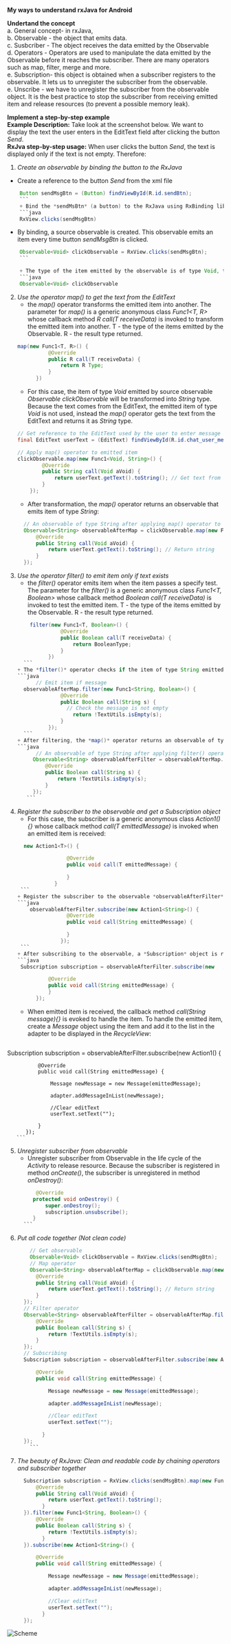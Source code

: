 **My ways to understand rxJava for Android**  

**Undertand the concept**   
    a. General concept- in rxJava,      
    b. Observable - the object that emits data.  
    c. Susbcriber - The object receives the data emitted by the Observable  
    d. Operators - Operators are used to manipulate the data emitted by the Observable before  it reaches the subscriber. There are many operators such as map, filter, merge and more.  
    e. Subscription- this object is obtained when a subscriber registers to the observable. It lets us to unregister the subscriber from the observable.  
    e. Unscribe - we have to unregister the subscriber from the observable object. It is the best practice to stop the subscriber from receiving emitted item and  release resources (to prevent a possible memory leak).  

**Implement a step-by-step example**    
    **Example Description:** Take look at the screenshot below. We want to display the text the user enters in the EditText field after clicking the button *Send*.    
    **RxJva step-by-step usage:**  When user clicks the button *Send*, the text is displayed only if the text is not empty. Therefore:  

1. *Create an observable by binding the button to the RxJava*  
  + Create a reference to the button *Send* from the xml file
  ```java
      Button sendMsgBtn = (Button) findViewById(R.id.sendBtn);
      ```
      + Bind the *sendMsBtn* (a button) to the RxJava using RxBinding library
      ```java
      RxView.clicks(sendMsgBtn)
  ```
  + By binding, a source observable is created. This observable emits an item every time button *sendMsgBtn* is clicked.
  ```java
      Observable<Void> clickObservable = RxView.clicks(sendMsgBtn);
      ```

      + The type of the item emitted by the observable is of type Void, that's why we have observable *clickObservable* of type *Void*:
      ```java
      Observable<Void> clickObservable
  ```
2. *Use the operator map() to get the text from the EditText*      
      + the *map()* operator transforms the emitted item into another. The parameter for *map()* is a generic anonymous class *Func1<T, R>* whose callback method *R call(T receiveData)* is invoked to transform the emitted item into another. T - the type of the items emitted by the Observable. R - the result type returned.
      ```java
      map(new Func1<T, R>() {
                @Override
                public R call(T receiveData) {
                    return R Type;
                }
            })
      ```
      + For this case, the item of type *Void* emitted by source observable *Observable<Void> clickObservable* will be transformed into *String* type. Because the text comes from the EditText, the emitted item of type *Void* is not used, instead the *map()* operator gets the text from the EditText and returns it as *String* type.
      ```java
      // Get reference to the EditText used by the user to enter message
      final EditText userText = (EditText) findViewById(R.id.chat_user_message);
      ```
      ```java
      // Apply map() operator to emitted item
      clickObservable.map(new Func1<Void, String>() {
              @Override
              public String call(Void aVoid) {
                  return userText.getText().toString(); // Get text from EditText and return it as string
              }
          });
      ```
      + After transformation, the *map()* operator returns an observable that emits item of type *String*:  
      ```java
        // An observable of type String after applying map() operator to clickObservable
        Observable<String> observableAfterMap = clickObservable.map(new Func1<Void, String>() {
            @Override
            public String call(Void aVoid) {
                return userText.getText().toString(); // Return string
            }
        });
      ```
3. *Use the operator filter() to emit item only if text exists*
      + the *filter()* operator emits item when the item passes a specify test. The parameter for the *filter()* is a generic anonymous class *Func1<T, Boolean>* whose callback method *Boolean call(T receiveData)* is invoked to test the emitted item. T - the type of the items emitted by the Observable. R - the result type returned.  
      ```java
          filter(new Func1<T, Boolean>() {
                    @Override
                    public Boolean call(T receiveData) {
                        return BooleanType;
                    }
                })
        ```
      + The *filter()* operator checks if the item of type String emitted by *Observable<String> observableAfterMap* is not empty. If it is empty, there is no item is emitted. Therefore, if the result is a true Boolean from the condition inside the *filter()* operator, the item is emitted, otherwise no item is emitted :  
      ```java
            // Emit item if message
        observableAfterMap.filter(new Func1<String, Boolean>() {
                    @Override
                    public Boolean call(String s) {
                      // Check the message is not empty
                        return !TextUtils.isEmpty(s);
                    }
                });
        ```
      + After filtering, the *map()* operator returns an observable of type *String* which emits item only if the result from the condition is true:  
      ```java
            // An observable of type String after applying filter() operator to observableAfterMap
           Observable<String> observableAfterFilter = observableAfterMap.filter(new Func1<String, Boolean>() {
               @Override
               public Boolean call(String s) {
                   return !TextUtils.isEmpty(s);
               }
           });
         ```
4. *Register the subscriber to the observable and get a Subscription object*
      + For this case, the subscriber is a generic anonymous class *Action1<T>() {}* whose callback method *call(T emittedMessage)* is invoked when an emitted item is received:
      ```java
        new Action1<T>() {

                      @Override
                      public void call(T emittedMessage) {

                      }
                  }
       ```
      + Register the subscriber to the observable *observableAfterFilter* to receive filtered-emitted item of type *String*.
      ```java
          observableAfterFilter.subscribe(new Action1<String>() {
                      @Override
                      public void call(String emittedMessage) {

                      }
                    });
       ```
      + After subscribing to the observable, a *Subscription* object is returned:
      ```java
       Subscription subscription = observableAfterFilter.subscribe(new   Action1<String>() {

                @Override
                public void call(String emittedMessage) {
                }
            });
      ```
      + When emitted item is received, the callback method *call(String message){}* is evoked to handle the item. To handle the emitted item, create a *Message* object using the item and add it to the list in the adapter to be displayed in the *RecycleView*:
      ```java
  Subscription subscription = observableAfterFilter.subscribe(new Action1<String>() {

              @Override
              public void call(String emittedMessage) {

                  Message newMessage = new Message(emittedMessage);

                  adapter.addMessageInList(newMessage);

                  //Clear editText
                  userText.setText("");

              }
          });
       ```    
5. *Unregister subscriber from observable*
      + Unregister subscriber from Observable in the life cycle of the *Activity* to release resource. Because the subscriber is registered in method *onCreate()*, the subscriber is unregistered in method *onDestroy()*:     
      ```java
            @Override
           protected void onDestroy() {
               super.onDestroy();
               subscription.unsubscribe();
           }
        ```
6. *Put all code together (Not clean code)*
    ```java
        // Get observable
        Observable<Void> clickObservable = RxView.clicks(sendMsgBtn);
        // Map operator
        Observable<String> observableAfterMap = clickObservable.map(new Func1<Void, String>() {
          @Override
          public String call(Void aVoid) {
              return userText.getText().toString(); // Return string
          }
      });
      // Filter operator
      Observable<String> observableAfterFilter = observableAfterMap.filter(new Func1<String, Boolean>() {
          @Override
          public Boolean call(String s) {
              return !TextUtils.isEmpty(s);
          }
      });
      // Subscribing
      Subscription subscription = observableAfterFilter.subscribe(new Action1<String>() {

          @Override
          public void call(String emittedMessage) {

              Message newMessage = new Message(emittedMessage);

              adapter.addMessageInList(newMessage);

              //Clear editText
              userText.setText("");

            }
      });
        ```
7. *The beauty of RxJava: Clean and readable code by chaining operators and subscriber together*
    ```java
      Subscription subscription = RxView.clicks(sendMsgBtn).map(new Func1<Void, String>() {
          @Override
          public String call(Void aVoid) {
              return userText.getText().toString();
            }
      }).filter(new Func1<String, Boolean>() {
          @Override
          public Boolean call(String s) {
              return !TextUtils.isEmpty(s);
            }
      }).subscribe(new Action1<String>() {

          @Override
          public void call(String emittedMessage) {

              Message newMessage = new Message(emittedMessage);

              adapter.addMessageInList(newMessage);

              //Clear editText
              userText.setText("");
            }
      });
     ```
![Scheme](image/displayMessage.png)   
